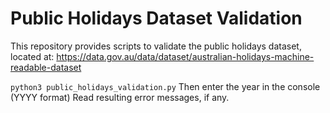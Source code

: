# Public Holidays Dataset Validation

This repository provides scripts to validate the public holidays dataset, located at: https://data.gov.au/data/dataset/australian-holidays-machine-readable-dataset

`python3 public_holidays_validation.py`
Then enter the year in the console (YYYY format)
Read resulting error messages, if any.
